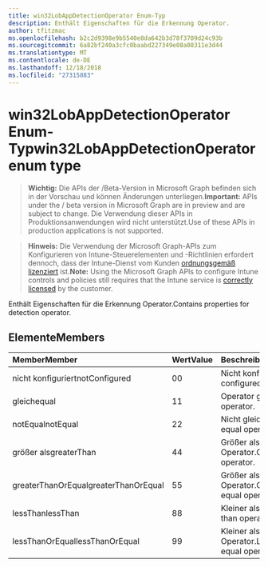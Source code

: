 ```yaml
---
title: win32LobAppDetectionOperator Enum-Typ
description: Enthält Eigenschaften für die Erkennung Operator.
author: tfitzmac
ms.openlocfilehash: b2c2d9398e9b5540e8da642b3d78f3709d24c93b
ms.sourcegitcommit: 6a82bf240a3cfc0baabd227349e08a08311e3d44
ms.translationtype: MT
ms.contentlocale: de-DE
ms.lasthandoff: 12/18/2018
ms.locfileid: "27315883"
---
```

# <a name="win32lobappdetectionoperator-enum-type"></a><span data-ttu-id="0795a-103">win32LobAppDetectionOperator Enum-Typ</span><span class="sxs-lookup"><span data-stu-id="0795a-103">win32LobAppDetectionOperator enum type</span></span>

> <span data-ttu-id="0795a-104">**Wichtig:** Die APIs der /Beta-Version in Microsoft Graph befinden sich in der Vorschau und können Änderungen unterliegen.</span><span class="sxs-lookup"><span data-stu-id="0795a-104">**Important:** APIs under the / beta version in Microsoft Graph are in preview and are subject to change.</span></span> <span data-ttu-id="0795a-105">Die Verwendung dieser APIs in Produktionsanwendungen wird nicht unterstützt.</span><span class="sxs-lookup"><span data-stu-id="0795a-105">Use of these APIs in production applications is not supported.</span></span>

> <span data-ttu-id="0795a-106">**Hinweis:** Die Verwendung der Microsoft Graph-APIs zum Konfigurieren von Intune-Steuerelementen und -Richtlinien erfordert dennoch, dass der Intune-Dienst vom Kunden [ordnungsgemäß lizenziert](https://go.microsoft.com/fwlink/?linkid=839381) ist.</span><span class="sxs-lookup"><span data-stu-id="0795a-106">**Note:** Using the Microsoft Graph APIs to configure Intune controls and policies still requires that the Intune service is [correctly licensed](https://go.microsoft.com/fwlink/?linkid=839381) by the customer.</span></span>

<span data-ttu-id="0795a-107">Enthält Eigenschaften für die Erkennung Operator.</span><span class="sxs-lookup"><span data-stu-id="0795a-107">Contains properties for detection operator.</span></span>
## <a name="members"></a><span data-ttu-id="0795a-108">Elemente</span><span class="sxs-lookup"><span data-stu-id="0795a-108">Members</span></span>
|<span data-ttu-id="0795a-109">Member</span><span class="sxs-lookup"><span data-stu-id="0795a-109">Member</span></span>|<span data-ttu-id="0795a-110">Wert</span><span class="sxs-lookup"><span data-stu-id="0795a-110">Value</span></span>|<span data-ttu-id="0795a-111">Beschreibung</span><span class="sxs-lookup"><span data-stu-id="0795a-111">Description</span></span>|
|:---|:---|:---|
|<span data-ttu-id="0795a-112">nicht konfiguriert</span><span class="sxs-lookup"><span data-stu-id="0795a-112">notConfigured</span></span>|<span data-ttu-id="0795a-113">0</span><span class="sxs-lookup"><span data-stu-id="0795a-113">0</span></span>|<span data-ttu-id="0795a-114">Nicht konfiguriert.</span><span class="sxs-lookup"><span data-stu-id="0795a-114">Not configured.</span></span>|
|<span data-ttu-id="0795a-115">gleich</span><span class="sxs-lookup"><span data-stu-id="0795a-115">equal</span></span>|<span data-ttu-id="0795a-116">1</span><span class="sxs-lookup"><span data-stu-id="0795a-116">1</span></span>|<span data-ttu-id="0795a-117">Operator gleich.</span><span class="sxs-lookup"><span data-stu-id="0795a-117">Equal operator.</span></span>|
|<span data-ttu-id="0795a-118">notEqual</span><span class="sxs-lookup"><span data-stu-id="0795a-118">notEqual</span></span>|<span data-ttu-id="0795a-119">2</span><span class="sxs-lookup"><span data-stu-id="0795a-119">2</span></span>|<span data-ttu-id="0795a-120">Nicht gleich-operator</span><span class="sxs-lookup"><span data-stu-id="0795a-120">Not equal operator.</span></span>|
|<span data-ttu-id="0795a-121">größer als</span><span class="sxs-lookup"><span data-stu-id="0795a-121">greaterThan</span></span>|<span data-ttu-id="0795a-122">4</span><span class="sxs-lookup"><span data-stu-id="0795a-122">4</span></span>|<span data-ttu-id="0795a-123">Größer als-Operator.</span><span class="sxs-lookup"><span data-stu-id="0795a-123">Greater than operator.</span></span>|
|<span data-ttu-id="0795a-124">greaterThanOrEqual</span><span class="sxs-lookup"><span data-stu-id="0795a-124">greaterThanOrEqual</span></span>|<span data-ttu-id="0795a-125">5</span><span class="sxs-lookup"><span data-stu-id="0795a-125">5</span></span>|<span data-ttu-id="0795a-126">Größer als oder gleich-Operator.</span><span class="sxs-lookup"><span data-stu-id="0795a-126">Greater than or equal operator.</span></span>|
|<span data-ttu-id="0795a-127">lessThan</span><span class="sxs-lookup"><span data-stu-id="0795a-127">lessThan</span></span>|<span data-ttu-id="0795a-128">8</span><span class="sxs-lookup"><span data-stu-id="0795a-128">8</span></span>|<span data-ttu-id="0795a-129">Kleiner als-Operator.</span><span class="sxs-lookup"><span data-stu-id="0795a-129">Less than operator.</span></span>|
|<span data-ttu-id="0795a-130">lessThanOrEqual</span><span class="sxs-lookup"><span data-stu-id="0795a-130">lessThanOrEqual</span></span>|<span data-ttu-id="0795a-131">9</span><span class="sxs-lookup"><span data-stu-id="0795a-131">9</span></span>|<span data-ttu-id="0795a-132">Kleiner als oder gleich-Operator.</span><span class="sxs-lookup"><span data-stu-id="0795a-132">Less than or equal operator.</span></span>|





